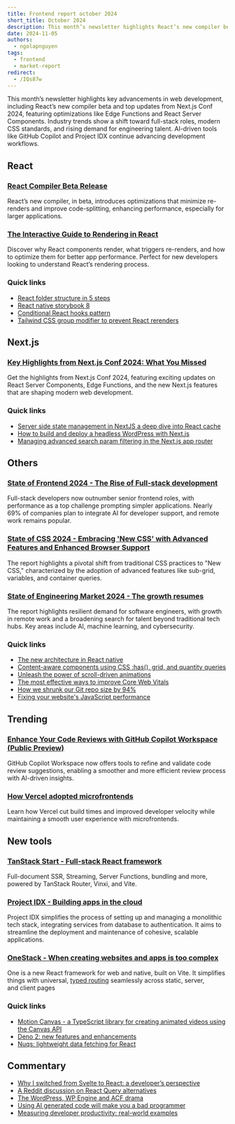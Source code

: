 ```yaml
---
title: Frontend report october 2024
short_title: October 2024
description: This month’s newsletter highlights React’s new compiler beta, key updates from Next.js Conf 2024, and industry shifts toward full-stack roles and modern CSS. AI-driven tools like GitHub Copilot and Project IDX are further advancing development workflows.
date: 2024-11-05
authors:
  - ngolapnguyen
tags:
  - frontend
  - market-report
redirect:
  - /IQs87w
---
```


This month’s newsletter highlights key advancements in web development, including React’s new compiler beta and top updates from Next.js Conf 2024, featuring optimizations like Edge Functions and React Server Components. Industry trends show a shift toward full-stack roles, modern CSS standards, and rising demand for engineering talent. AI-driven tools like GitHub Copilot and Project IDX continue advancing development workflows.

## React

### [React Compiler Beta Release](https://react.dev/blog/2024/10/21/react-compiler-beta-release)

React’s new compiler, in beta, introduces optimizations that minimize re-renders and improve code-splitting, enhancing performance, especially for larger applications.

### [The Interactive Guide to Rendering in React](https://ui.dev/why-react-renders)

Discover why React components render, what triggers re-renders, and how to optimize them for better app performance. Perfect for new developers looking to understand React’s rendering process.

### Quick links

- [React folder structure in 5 steps](https://www.robinwieruch.de/react-folder-structure/)
- [React native storybook 8](https://storybook.js.org/blog/react-native-storybook-8/)
- [Conditional React hooks pattern](https://robinmalfait.com/blog/conditional-react-hooks-pattern)
- [Tailwind CSS group modifier to prevent React rerenders](https://www.nico.fyi/blog/tailwind-css-group-modifier-to-prevent-react-rerender)

## Next.js

### [Key Highlights from Next.js Conf 2024: What You Missed](https://vercel.com/blog/recap-next-js-conf-2024)

Get the highlights from Next.js Conf 2024, featuring exciting updates on React Server Components, Edge Functions, and the new Next.js features that are shaping modern web development.

### Quick links

- [Server side state management in NextJS a deep dive into React cache](https://www.yoseph.tech/posts/nextjs/server-side-state-management-in-nextjs-a-deep-dive-into-react-cache)
- [How to build and deploy a headless WordPress with Next.js](https://scientyficworld.org/how-to-deploy-headless-wordpress-with-next-js/)
- [Managing advanced search param filtering in the Next.js app router](https://aurorascharff.no/posts/managing-advanced-search-param-filtering-next-app-router/)

## Others

### [State of Frontend 2024 - The Rise of Full-stack development](https://tsh.io/state-of-frontend/)

Full-stack developers now outnumber senior frontend roles, with performance as a top challenge prompting simpler applications. Nearly 69% of companies plan to integrate AI for developer support, and remote work remains popular.

### [State of CSS 2024 - Embracing 'New CSS' with Advanced Features and Enhanced Browser Support](https://2024.stateofcss.com/en-US/)

The report highlights a pivotal shift from traditional CSS practices to "New CSS," characterized by the adoption of advanced features like sub-grid, variables, and container queries.

### [State of Engineering Market 2024 - The growth resumes](https://newsletter.pragmaticengineer.com/p/state-of-eng-market-2024?utm_source=substack&utm_medium=email)

The report highlights resilient demand for software engineers, with growth in remote work and a broadening search for talent beyond traditional tech hubs. Key areas include AI, machine learning, and cybersecurity.

### Quick links

- [The new architecture in React native](https://reactnative.dev/blog/2024/10/23/the-new-architecture-is-here)
- [Content-aware components using CSS :has(), grid, and quantity queries](https://piccalil.li/blog/making-content-aware-components-using-css-has-grid-and-quantity-queries/)
- [Unleash the power of scroll-driven animations](https://css-tricks.com/unleash-the-power-of-scroll-driven-animations/)
- [The most effective ways to improve Core Web Vitals](https://web.dev/articles/top-cwv)
- [How we shrunk our Git repo size by 94%](https://www.jonathancreamer.com/how-we-shrunk-our-git-repo-size-by-94-percent/)
- [Fixing your website's JavaScript performance](https://developer.mozilla.org/en-US/blog/fix-javascript-performance/)

## Trending

### [Enhance Your Code Reviews with GitHub Copilot Workspace (Public Preview)](https://github.blog/changelog/2024-10-29-refine-and-validate-code-review-suggestions-with-copilot-workspace-public-preview/)

GitHub Copilot Workspace now offers tools to refine and validate code review suggestions, enabling a smoother and more efficient review process with AI-driven insights.

### [How Vercel adopted microfrontends](https://vercel.com/blog/how-vercel-adopted-microfrontends)

Learn how Vercel cut build times and improved developer velocity while maintaining a smooth user experience with microfrontends.

## New tools

### [TanStack Start - Full-stack React framework](https://tanstack.com/start/latest)

Full-document SSR, Streaming, Server Functions, bundling and more, powered by TanStack Router, Vinxi, and Vite.

### [Project IDX - Building apps in the cloud](https://idx.google.com/)

Project IDX simplifies the process of setting up and managing a monolithic tech stack, integrating services from database to authentication. It aims to streamline the deployment and maintenance of cohesive, scalable applications.

### [OneStack - When creating websites and apps is too complex](https://onestack.dev/)

One is a new React framework for web and native, built on Vite. It simplifies things with universal, [typed routing](https://onestack.dev/docs/routing) seamlessly across static, server, and client pages

### Quick links

- [Motion Canvas - a TypeScript library for creating animated videos using the Canvas API](https://motioncanvas.io/)
- [Deno 2: new features and enhancements](https://deno.com/blog/v2.0)
- [Nuqs: lightweight data fetching for React](https://nuqs.47ng.com/)

## Commentary

- [Why I switched from Svelte to React: a developer’s perspective](https://www.reddit.com/r/sveltejs/comments/1gbwi0b/i_moved_from_svelte_to_react/)
- [A Reddit discussion on React Query alternatives](https://reddit.com/r/reactjs/comments/1ghxz99/if_youre_not_using_react_query_in_large/)
- [The WordPress, WP Engine and ACF drama](https://dev.to/matfrana/the-wordpress-wp-engine-and-acf-drama-5h88)
- [Using AI generated code will make you a bad programmer](https://slopwatch.com/posts/bad-programmer/)
- [Measuring developer productivity: real-world examples](https://newsletter.pragmaticengineer.com/p/measuring-developer-productivity-bae)
